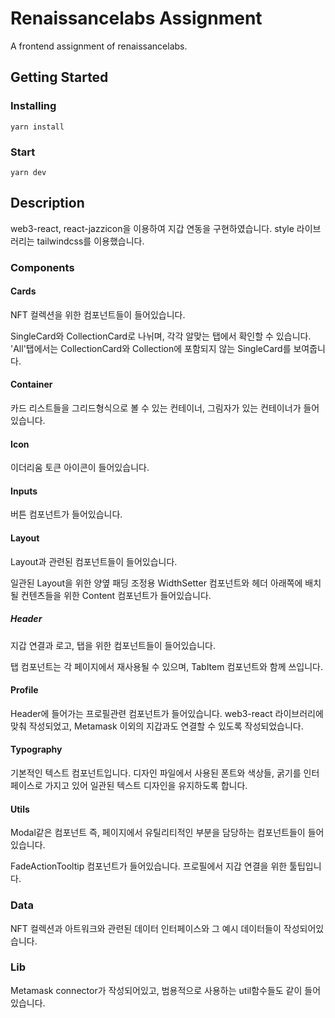 # Renaissancelabs Assignment

A frontend assignment of renaissancelabs.

## Getting Started

### Installing

`yarn install`

### Start

`yarn dev`

## Description

web3-react, react-jazzicon을 이용하여 지갑 연동을 구현하였습니다.
style 라이브러리는 tailwindcss를 이용했습니다.

### Components

#### Cards

NFT 컬렉션을 위한 컴포넌트들이 들어있습니다.

SingleCard와 CollectionCard로 나뉘며, 각각 알맞는 탭에서 확인할 수 있습니다.
'All'탭에서는 CollectionCard와 Collection에 포함되지 않는 SingleCard를 보여줍니다.

#### Container

카드 리스트들을 그리드형식으로 볼 수 있는 컨테이너, 그림자가 있는 컨테이너가 들어있습니다.

#### Icon

이더리움 토큰 아이콘이 들어있습니다.

#### Inputs

버튼 컴포넌트가 들어있습니다.

#### Layout

Layout과 관련된 컴포넌트들이 들어있습니다.

일관된 Layout을 위한 양옆 패딩 조정용 WidthSetter 컴포넌트와 헤더 아래쪽에 배치될 컨텐츠들을 위한 Content 컴포넌트가 들어있습니다.

##### Header

지갑 연결과 로고, 탭을 위한 컴포넌트들이 들어있습니다.

탭 컴포넌트는 각 페이지에서 재사용될 수 있으며, TabItem 컴포넌트와 함께 쓰입니다.

#### Profile

Header에 들어가는 프로필관련 컴포넌트가 들어있습니다. web3-react 라이브러리에 맞춰 작성되었고, Metamask 이외의 지갑과도 연결할 수 있도록 작성되었습니다.

#### Typography

기본적인 텍스트 컴포넌트입니다. 디자인 파일에서 사용된 폰트와 색상들, 굵기를 인터페이스로 가지고 있어 일관된 텍스트 디자인을 유지하도록 합니다.

#### Utils

Modal같은 컴포넌트 즉, 페이지에서 유틸리티적인 부분을 담당하는 컴포넌트들이 들어있습니다.

FadeActionTooltip 컴포넌트가 들어있습니다. 프로필에서 지갑 연결을 위한 툴팁입니다.

### Data

NFT 컬렉션과 아트워크와 관련된 데이터 인터페이스와 그 예시 데이터들이 작성되어있습니다.

### Lib

Metamask connector가 작성되어있고, 범용적으로 사용하는 util함수들도 같이 들어있습니다.
